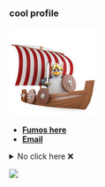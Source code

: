 <h3>cool profile</h3>

<a href="https://hyduez.github.io/Hyduez"><img src="assets/Penguin473.jpg" alt="penguin"></a>

- <a href="https://dsc.gg/fumos"><b>Fumos here</b></a>
- <a href="mailto:hyduez@pm.me"><b>Email</b></a>

<details>
    <summary>No click here ❌</summary>
     <a href="https://github.com/hyduez"><img src="assets/rickroll-roll.gif" alt="github stats" width="200px"></a>
</details>

<a href="https://github.com/goku"><img src="https://komarev.com/ghpvc/?username=hyduez"></a>
